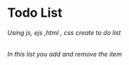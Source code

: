 # Todo List
###### Using js, ejs ,html , css create to do list
###### In this list you add and remove the item